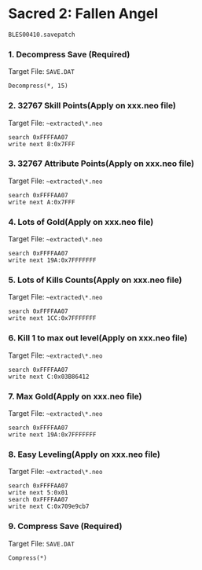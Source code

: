 #  Sacred 2: Fallen Angel 

`BLES00410.savepatch`

### 1. Decompress Save (Required)

Target File: `SAVE.DAT`

```
Decompress(*, 15)
```

### 2. 32767 Skill Points(Apply on xxx.neo file)

Target File: `~extracted\*.neo`

```
search 0xFFFFAA07
write next 8:0x7FFF
```

### 3. 32767 Attribute Points(Apply on xxx.neo file)

Target File: `~extracted\*.neo`

```
search 0xFFFFAA07
write next A:0x7FFF
```

### 4. Lots of Gold(Apply on xxx.neo file)

Target File: `~extracted\*.neo`

```
search 0xFFFFAA07
write next 19A:0x7FFFFFFF
```

### 5. Lots of Kills Counts(Apply on xxx.neo file)

Target File: `~extracted\*.neo`

```
search 0xFFFFAA07
write next 1CC:0x7FFFFFFF
```

### 6. Kill 1 to max out level(Apply on xxx.neo file)

Target File: `~extracted\*.neo`

```
search 0xFFFFAA07
write next C:0x03B86412
```

### 7. Max Gold(Apply on xxx.neo file)

Target File: `~extracted\*.neo`

```
search 0xFFFFAA07
write next 19A:0x7FFFFFFF
```

### 8. Easy Leveling(Apply on xxx.neo file)

Target File: `~extracted\*.neo`

```
search 0xFFFFAA07
write next 5:0x01
search 0xFFFFAA07
write next C:0x709e9cb7
```

### 9. Compress Save (Required)

Target File: `SAVE.DAT`

```
Compress(*)
```

